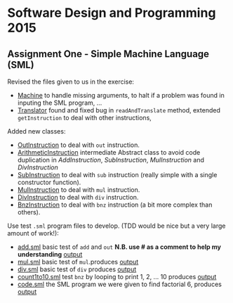 # Software Design and Programming 2015
## Assignment One - Simple Machine Language (SML)

Revised the files given to us in the exercise:

* [Machine](src/sml/Machine.java) to handle missing arguments, 
to halt if a problem was found in inputing the SML program, ...
* [Translator](src/sml/Translator.java) found and fixed bug in `readAndTranslate` method, 
extended `getInstruction` to deal with other instructions,

Added new classes:
* [OutInstruction](src/sml/OutInstruction.java) to deal with `out` instruction.
* [ArithmeticInstruction](src/sml/ArithmeticInstruction.java) intermediate Abstract class to avoid code duplication in *AddInstruction*, *SubInstruction*, *MulInstruction* and *DivInstruction*
* [SubInstruction](src/sml/SubInstruction.java) to deal with `sub` instruction (really simple with a single constructor function).
* [MulInstruction](src/sml/MulInstruction.java) to deal with `mul` instruction.
* [DivInstruction](src/sml/DivInstruction.java) to deal with `div` instruction.
* [BnzInstruction](src/sml/BnzInstruction.java) to deal with `bnz` instruction (a bit more complex than others).


Use test `.sml` program files to develop. (TDD would be nice but a very large amount of work!):
* [add.sml](src/add.sml) basic test of `add` and `out` **N.B. use # as a comment to help my understanding**
[output](out/mul_sml_out.txt)
* [mul.sml](src/mul.sml) basic test of `mul`.produces [output](out/mul_sml_out.txt)
* [div.sml](src/div.sml) basic test of `div` produces [output](out/div_sml_out.txt)
* [count1to10.sml](src/count1to10.sml) test `bnz` by looping to print 1, 2, ... 10 produces [output](out/count1to10_sml_out.txt)
* [code.sml](src/code.sml) the SML program we were given to find factorial 6, produces [output](out/code_sml_out.txt)




